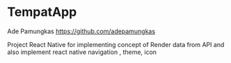 # TempatApp
Ade Pamungkas
https://github.com/adepamungkas

Project React Native for implementing concept of Render data from API
and also implement react native navigation , theme, icon


